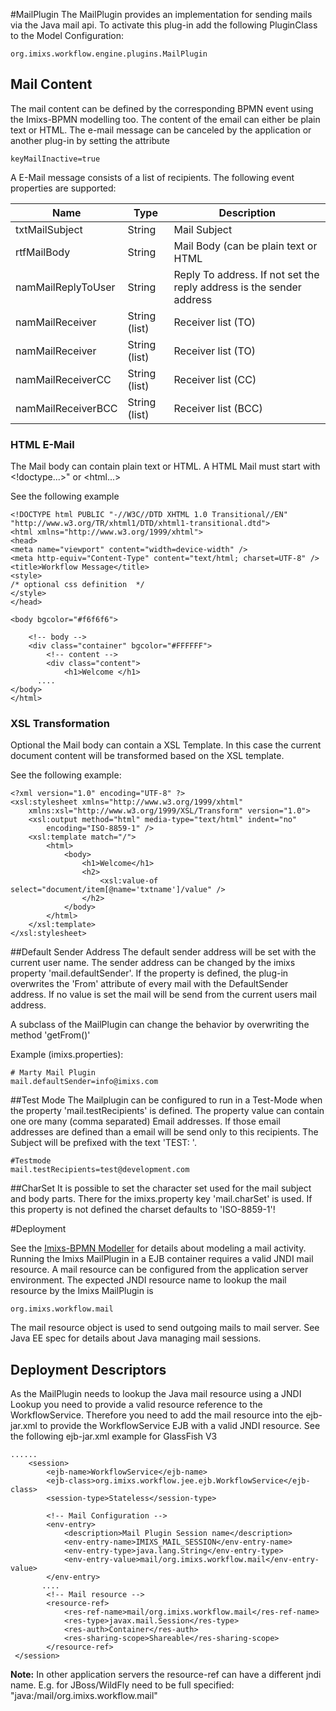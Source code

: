 #MailPlugin 
The MailPlugin provides an implementation for sending mails via the Java mail api.  To activate this plug-in add the following PluginClass to the Model Configuration:

    org.imixs.workflow.engine.plugins.MailPlugin


## Mail Content

The mail content can be defined by the corresponding BPMN event using the Imixs-BPMN modelling too. 
The content of the email can either be plain text or HTML.
The e-mail message can be canceled by the application or another plug-in by setting the attribute 

    keyMailInactive=true

A E-Mail message consists of a list of recipients. The following event properties are supported:


|Name                  |Type       | Description                                   |
|----------------------|-----------|-----------------------------------------------| 
| txtMailSubject       | String    | Mail Subject                                  |
| rtfMailBody          | String    | Mail Body (can be plain text or HTML          |
| namMailReplyToUser   | String    | Reply To address. If not set the reply address is the sender address |
| namMailReceiver      | String (list)   | Receiver list (TO)                      |
| namMailReceiver      | String (list)   | Receiver list (TO)                      |
| namMailReceiverCC    | String (list)   | Receiver list (CC)                      |
| namMailReceiverBCC   | String (list)   | Receiver list (BCC)                     |


### HTML E-Mail

The Mail body can contain plain text or HTML. 
A HTML Mail must start with <!doctype...>" or <html...> 

See the following example

	<!DOCTYPE html PUBLIC "-//W3C//DTD XHTML 1.0 Transitional//EN" "http://www.w3.org/TR/xhtml1/DTD/xhtml1-transitional.dtd">
	<html xmlns="http://www.w3.org/1999/xhtml">
	<head>
	<meta name="viewport" content="width=device-width" />
	<meta http-equiv="Content-Type" content="text/html; charset=UTF-8" />
	<title>Workflow Message</title>
	<style>
	/* optional css definition  */
	</style>
	</head>
	
	<body bgcolor="#f6f6f6">
	
		<!-- body -->
		<div class="container" bgcolor="#FFFFFF">
			<!-- content -->
			<div class="content">
				<h1>Welcome </h1>
          ....
    </body>
    </html>



### XSL Transformation

Optional the Mail body can contain a XSL Template. In this case the current document content will be transformed based on the XSL template.

See the following example:

	<?xml version="1.0" encoding="UTF-8" ?>
	<xsl:stylesheet xmlns="http://www.w3.org/1999/xhtml"
		xmlns:xsl="http://www.w3.org/1999/XSL/Transform" version="1.0">
		<xsl:output method="html" media-type="text/html" indent="no"
			encoding="ISO-8859-1" />
		<xsl:template match="/">
			<html>
				<body>
					<h1>Welcome</h1>
					<h2>
						<xsl:value-of select="document/item[@name='txtname']/value" />
					</h2>
				</body>
			</html>
		</xsl:template>
	</xsl:stylesheet>



##Default Sender Address
The default sender address will be set with the current user name.  The sender address can be changed by the imixs property 'mail.defaultSender'. If the property is defined, the plug-in overwrites the 'From' attribute of every mail with the DefaultSender address.  If no value is set the mail will be send from the current users mail address.
 
A subclass of the MailPlugin can change the behavior by overwriting the method 'getFrom()'
 
Example (imixs.properties):

	# Marty Mail Plugin
	mail.defaultSender=info@imixs.com


##Test Mode
The Mailplugin can be configured to run in a Test-Mode when the property 'mail.testRecipients' is defined.  The property value can contain one ore many (comma separated) Email addresses. If those email addresses are defined than a email will be send only to this recipients. The Subject will be prefixed with the text 'TEST: '.

	#Testmode
	mail.testRecipients=test@development.com


##CharSet
It is possible to set the character set used for the mail subject and body parts. There for the imixs.property key 'mail.charSet' is used. If this property is not defined the charset defaults to 'ISO-8859-1'!

#Deployment

See the [Imixs-BPMN Modeller](../../modelling/index.html) for details about modeling a mail activity. Running the Imixs MailPlugin in a EJB container requires a valid JNDI mail resource. A mail resource can be configured from the application server environment. 
The expected JNDI resource name to lookup the mail resource by the Imixs MailPlugin is

    org.imixs.workflow.mail

The mail resource object is used to send outgoing mails to mail server. See Java EE spec for details about Java managing mail sessions.

## Deployment Descriptors
As the MailPlugin needs to lookup the Java mail resource using a JNDI Lookup you need to provide a  valid resource reference to the WorkflowService. Therefore you need to add the mail resource into the ejb-jar.xml to provide the WorkflowService EJB with a valid JNDI resource. See the following ejb-jar.xml example for GlassFish V3
   
	......   
		<session>
			<ejb-name>WorkflowService</ejb-name>
			<ejb-class>org.imixs.workflow.jee.ejb.WorkflowService</ejb-class>
			<session-type>Stateless</session-type>
			
			<!-- Mail Configuration -->
			<env-entry>
				<description>Mail Plugin Session name</description>
				<env-entry-name>IMIXS_MAIL_SESSION</env-entry-name>
				<env-entry-type>java.lang.String</env-entry-type>
				<env-entry-value>mail/org.imixs.workflow.mail</env-entry-value>
			</env-entry>
		   ....
			<!-- Mail resource -->
			<resource-ref>
				<res-ref-name>mail/org.imixs.workflow.mail</res-ref-name>
				<res-type>javax.mail.Session</res-type>
				<res-auth>Container</res-auth>
				<res-sharing-scope>Shareable</res-sharing-scope>
			</resource-ref>
	 </session>

 
 
<strong>Note:</strong> In other application servers the resource-ref can have a different jndi name.  E.g. for JBoss/WildFly need to be full specified: "java:/mail/org.imixs.workflow.mail"